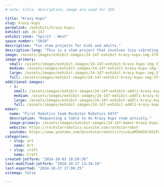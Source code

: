 ```yaml
---
# note: title, description, image are used for SEO

title: "Krazy Kups"
slug: krazy-kups
permalink: /exhibits/krazy-kups/
exhibit-id: 24-147
exhibit-zone: "Spirit - West"
space-number: "SH10"
description: "Fun stem projects for kids and adults."
description-long: "This is a stem project that involves tiny vibrating motors and cups. They also use a tiny coin battery and also involve weight by putting the weight of the components on one side of the cup it causes it to spin hence the name (c)Krazy (c)Kups."
image: /assets/images/exhibit-images/24-147-exhibit-krazy-kups-img-3747-large.jpeg
image-primary: 
  small: /assets/images/exhibit-images/24-147-exhibit-krazy-kups-img-3747-small.jpeg
  medium: /assets/images/exhibit-images/24-147-exhibit-krazy-kups-img-3747-medium.jpeg
  large: /assets/images/exhibit-images/24-147-exhibit-krazy-kups-img-3747-large.jpeg
  full: /assets/images/exhibit-images/24-147-exhibit-krazy-kups-img-3747-full.jpeg
additional-images: 
  - 1:
    small: /assets/images/exhibit-images/24-147-exhibit-addl1-krazy-kups-img-3750-small.jpeg
    medium: /assets/images/exhibit-images/24-147-exhibit-addl1-krazy-kups-img-3750-medium.jpeg
    large: /assets/images/exhibit-images/24-147-exhibit-addl1-krazy-kups-img-3750-large.jpeg
    full: /assets/images/exhibit-images/24-147-exhibit-addl1-krazy-kups-img-3750-full.jpeg
maker: 
  name: "First Robotics team Rockstar Robotics 6473"
  description: "Requesting a table to do Krazy Kups stem activity."
  image-primary: /assets/images/exhibit-images/24-147-maker-krazy-kups-img-3746-medium.jpeg
  website: https://rockstarrobotics.wixsite.com/rockstarrobot
  youtube: https://www.youtube.com/@rockstarrobotics?si=ksaMIH41Gl852Fw6
categories: 
  - slug: art
    name: Art
  - slug: craft
    name: Craft
created-jotform: "2024-10-03 18:59:36"
last-modified-jotform: "2024-10-27 13:34:10"
last-exported: "2024-10-27 17:06:25"
sitemap: false

---
```

